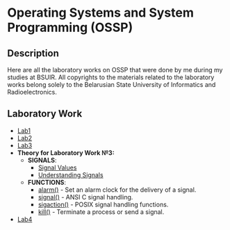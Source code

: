 # Operating Systems and System Programming (OSSP)

## Description

Here are all the laboratory works on OSSP that were done by me during my studies at BSUIR. All copyrights to the materials related to the laboratory works belong solely to the Belarusian State University of Informatics and Radioelectronics.


## Laboratory Work
  - [Lab1](https://github.com/vanzoneway/OSSP/tree/master/Lab1)
  - [Lab2](https://github.com/vanzoneway/OSSP/tree/master/Lab2)
  - [Lab3](https://github.com/vanzoneway/OSSP/tree/master/Lab3) 
- **Theory for Laboratory Work №3:** 
  - **SIGNALS**:
    - [Signal Values](http://www.yolinux.com/TUTORIALS/C++Signals.html)
    - [Understanding Signals](https://medium.com/@razika28/signals-ad83f38f80b6)
  - **FUNCTIONS**:
    - [alarm()](http://man.yolinux.com/cgi-bin/man2html?cgi_command=alarm) - Set an alarm clock for the delivery of a signal.
    - [signal()](http://man.yolinux.com/cgi-bin/man2html?cgi_command=signal) - ANSI C signal handling.
    - [sigaction()](http://man.yolinux.com/cgi-bin/man2html?cgi_command=sigaction) - POSIX signal handling functions.
    - [kill()](http://man.yolinux.com/cgi-bin/man2html?cgi_command=kill) - Terminate a process or send a signal.
- [Lab4](https://github.com/vanzoneway/OSSP/tree/master/Lab4)
